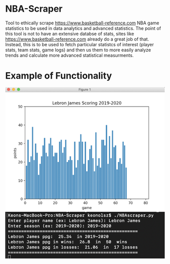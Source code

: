 # NBA-Scraper
Tool to ethically scrape https://www.basketball-reference.com  NBA game statistics to be used in data analytics and advanced statistics. The point of this tool is not to have an extensive databse of stats, sites like https://www.basketball-reference.com already do a great job of that. Instead, this is to be used to fetch particular statistcs of interest (player stats, team stats, game logs) and then us them to more easily analyze trends and calculate more advanced statistical measurments.
# Example of Functionality
![](Images/sample_graph.png)
![](Images/sample_use.png)
